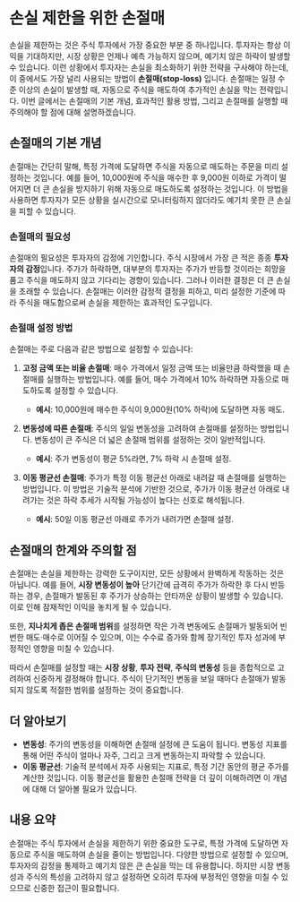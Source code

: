# 손실 제한을 위한 손절매

손실을 제한하는 것은 주식 투자에서 가장 중요한 부분 중 하나입니다. 투자자는 항상 이익을 기대하지만, 시장 상황은 언제나 예측 가능하지 않으며, 예기치 않은 하락이 발생할 수 있습니다. 이런 상황에서 투자자는 손실을 최소화하기 위한 전략을 구사해야 하는데, 이 중에서도 가장 널리 사용되는 방법이 **손절매(stop-loss)** 입니다. 손절매는 일정 수준 이상의 손실이 발생할 때, 자동으로 주식을 매도하여 추가적인 손실을 막는 전략입니다. 이번 글에서는 손절매의 기본 개념, 효과적인 활용 방법, 그리고 손절매를 실행할 때 주의해야 할 점에 대해 설명하겠습니다.

## 손절매의 기본 개념

손절매는 간단히 말해, 특정 가격에 도달하면 주식을 자동으로 매도하는 주문을 미리 설정하는 것입니다. 예를 들어, 10,000원에 주식을 매수한 후 9,000원 이하로 가격이 떨어지면 더 큰 손실을 방지하기 위해 자동으로 매도하도록 설정하는 것입니다. 이 방법을 사용하면 투자자가 모든 상황을 실시간으로 모니터링하지 않더라도 예기치 못한 큰 손실을 피할 수 있습니다.

### 손절매의 필요성

손절매의 필요성은 투자자의 감정에 기인합니다. 주식 시장에서 가장 큰 적은 종종 **투자자의 감정**입니다. 주가가 하락하면, 대부분의 투자자는 주가가 반등할 것이라는 희망을 품고 주식을 매도하지 않고 기다리는 경향이 있습니다. 그러나 이러한 결정은 더 큰 손실을 초래할 수 있습니다. 손절매는 이러한 감정적 결정을 피하고, 미리 설정한 기준에 따라 주식을 매도함으로써 손실을 제한하는 효과적인 도구입니다.

### 손절매 설정 방법

손절매는 주로 다음과 같은 방법으로 설정할 수 있습니다:

1. **고정 금액 또는 비율 손절매**: 매수 가격에서 일정 금액 또는 비율만큼 하락했을 때 손절매를 실행하는 방법입니다. 예를 들어, 매수 가격에서 10% 하락하면 자동으로 매도하도록 설정할 수 있습니다.  
   - **예시**: 10,000원에 매수한 주식이 9,000원(10% 하락)에 도달하면 자동 매도.

2. **변동성에 따른 손절매**: 주식의 일일 변동성을 고려하여 손절매를 설정하는 방법입니다. 변동성이 큰 주식은 더 넓은 손절매 범위를 설정하는 것이 일반적입니다.
   - **예시**: 주가 변동성이 평균 5%라면, 7% 하락 시 손절매 설정.

3. **이동 평균선 손절매**: 주가가 특정 이동 평균선 아래로 내려갈 때 손절매를 실행하는 방법입니다. 이 방법은 기술적 분석에 기반한 것으로, 주가가 이동 평균선 아래로 내려가는 것은 하락 추세가 시작될 가능성이 높다는 신호로 해석됩니다.
   - **예시**: 50일 이동 평균선 아래로 주가가 내려가면 손절매 설정.

## 손절매의 한계와 주의할 점

손절매는 손실을 제한하는 강력한 도구이지만, 모든 상황에서 완벽하게 작동하는 것은 아닙니다. 예를 들어, **시장 변동성이 높아** 단기간에 급격히 주가가 하락한 후 다시 반등하는 경우, 손절매가 발동된 후 주가가 상승하는 안타까운 상황이 발생할 수 있습니다. 이로 인해 잠재적인 이익을 놓치게 될 수 있습니다.

또한, **지나치게 좁은 손절매 범위**를 설정하면 작은 가격 변동에도 손절매가 발동되어 빈번한 매도·매수로 이어질 수 있으며, 이는 수수료 증가와 함께 장기적인 투자 성과에 부정적인 영향을 미칠 수 있습니다.

따라서 손절매를 설정할 때는 **시장 상황**, **투자 전략**, **주식의 변동성** 등을 종합적으로 고려하여 신중하게 결정해야 합니다. 주식이 단기적인 변동을 보일 때마다 손절매가 발동되지 않도록 적절한 범위를 설정하는 것이 중요합니다.

## 더 알아보기

- **변동성**: 주가의 변동성을 이해하면 손절매 설정에 큰 도움이 됩니다. 변동성 지표를 통해 어떤 주식이 얼마나 자주, 그리고 크게 변동하는지 파악할 수 있습니다.
- **이동 평균선**: 기술적 분석에서 자주 사용되는 지표로, 특정 기간 동안의 평균 주가를 계산한 것입니다. 이동 평균선을 활용한 손절매 전략을 더 깊이 이해하려면 이 개념에 대해 더 알아볼 필요가 있습니다.

## 내용 요약

손절매는 주식 투자에서 손실을 제한하기 위한 중요한 도구로, 특정 가격에 도달하면 자동으로 주식을 매도하여 손실을 줄이는 방법입니다. 다양한 방법으로 설정할 수 있으며, 투자자의 감정을 통제하고 예기치 않은 큰 손실을 막는 데 유용합니다. 하지만 시장 변동성과 주식의 특성을 고려하지 않고 설정하면 오히려 투자에 부정적인 영향을 미칠 수 있으므로 신중한 접근이 필요합니다.